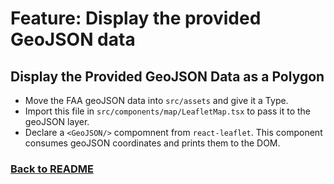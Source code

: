 # Feature: Display the provided GeoJSON data

## Display the Provided GeoJSON Data as a Polygon

- Move the FAA geoJSON data into `src/assets` and give it a Type.
- Import this file in `src/components/map/LeafletMap.tsx` to pass it to the geoJSON layer.
- Declare a `<GeoJSON/>` compomnent from `react-leaflet`. This component consumes geoJSON coordinates and prints them to the DOM.

### [Back to README](../README.md)
